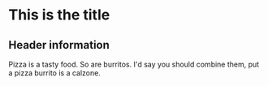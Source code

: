 This is the title
==================================================

## Header information

Pizza is a tasty food.  So are burritos.  I'd say you should combine them, put a pizza burrito is a calzone.

